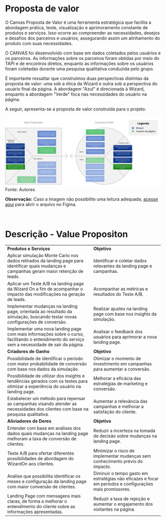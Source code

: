 # Proposta de valor

O Canvas Proposta de Valor é uma ferramenta estratégica que facilita a abordagem prática, teste, visualização e aprimoramento constante de produtos e serviços. Isso ocorre ao compreender as necessidades, desejos e desafios dos parceiros e usuários, assegurando assim um alinhamento do produto com suas necessidades.

O CANVAS foi desenvolvido com base em dados coletados pelos usuários e os parceiros. As informações sobre os parceiros foram obtidas por meio do TAPI e de encontros diretos, enquanto as informações sobre os usuários foram coletadas durante uma pesquisa qualitativa conduzida pelo grupo.

É importante ressaltar que construímos duas perspectivas distintas da proposta de valor: uma sob a ótica da Wizard e outra sob a perspectiva do usuário final da página. A abordagem "Azul" é direcionada à Wizard, enquanto a abordagem "Verde" foca nas necessidades do usuário na página.

A seguir, apresenta-se a proposta de valor construída para o projeto:

<img src="../../assets/canvas.png">
Fonte: Autores

<br>

**Observação:** Caso a imagem não possibilite uma leitura adequada, <a href="https://www.figma.com/file/KVMo0sTuWTeVKCeEESlULw/proposta-de-valor-(magos-da-convers%C3%A3o)?type=design&node-id=0%3A1&mode=design&t=2kLtNw1z2kMsrOu9-1">acesse aqui</a> para abrir o arquivo no Figma. 

<br>

# Descrição - Value Propositon

||                                                                   |
|------------------|--------------------------------------------------------------------------------------------------------------------------------|
| **Produtos e Serviços** | **Objetivo** |
| Aplicar simulação Monte Carlo nos dados retirados da landing page para identificar quais mudanças e campanhas geram maior retenção de leads. | Identificar e coletar dados relevantes da landing page e campanhas. |
| Aplicar um Teste A/B na landing page da Wizard On a fim de acompanhar o impacto das modificações na geração de leads. | Acompanhar as métricas e resultados do Teste A/B. |
| Implementar mudanças na landing page, orientada ao resultado da simulação, buscando testar novas configurações de conversão. | Realizar ajustes na landing page com base nos insights da simulação. |
| Implementar uma nova landing page com mais informações sobre o curso, facilitando o entendimento do serviço sem a necessidade de sair da página. | Analisar o feedback dos usuários para aprimorar a nova landing page. |
| **Criadores de Ganho** | **Objetivo** |
| Possibilidade de identificar o período com maior probabilidade de conversão com base nos dados da simulação. | Otimizar o momento de investimento em campanhas para aumentar a conversão. |
| Possibilidade de utilizar dos insights e tendências gerados com os testes para otimizar a experiência do usuário na landing page. | Melhorar a eficácia das estratégias de marketing e conversão. |
| Estabelecer um método para repensar as campanhas visando atender as necessidades dos clientes com base na pesquisa qualitativa. | Aumentar a relevância das campanhas e melhorar a satisfação do cliente. |
| **Aliviadores de Dores** | **Objetivo** |
| Entender com base em análises dos dados quais mudanças na landing page melhoram a taxa de conversão de clientes. | Reduzir a incerteza na tomada de decisão sobre mudanças na landing page. |
| Teste A/B para ofertar diferentes possibilidades de abordagem do WizardOn aos clientes. | Minimizar o risco de implementar mudanças sem conhecimento prévio do impacto. |
| Análise que possibilita identificar os meses e configuração da landing page com maior conversão de clientes. | Diminuir o tempo gasto em estratégias não eficazes e focar em períodos e configurações mais promissores. |
| Landing Page com mensagens mais claras, de forma a melhorar o entendimento do cliente sobre as informações apresentadas. | Reduzir a taxa de rejeição e aumentar o engajamento dos visitantes na página. |


<br>

